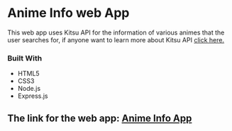 <h1>Anime Info web App</h1>
<p>This web app uses Kitsu API for the information of various animes that the user searches for, if anyone want to learn more about Kitsu API <a href="https://hummingbird-me.github.io/api-docs/" target="_blank">click here.</a></p>

<h3>Built With</h3>
<ul>
  <li>HTML5</li>
  <li>CSS3</li>
  <li>Node.js</li>
  <li>Express.js</li>
</ul>

<h2>The link for the web app: <a href="https://fast-chamber-12064.herokuapp.com/" target="_blank">Anime Info App</a></h2>
